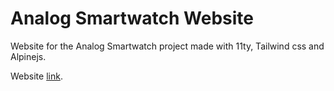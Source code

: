 # Analog Smartwatch Website
Website for the Analog Smartwatch project made with 11ty, Tailwind css and Alpinejs.

Website [link](https://analog-smartwatch.github.io/).
